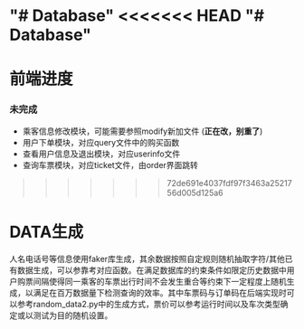 "# Database" 
<<<<<<< HEAD
"# Database" 
=======
# 前端进度
### 未完成
- 乘客信息修改模块，可能需要参照modify新加文件
(**正在改，别重了**) 
- 用户下单模块，对应query文件中的购买函数
- 查看用户信息及退出模块，对应userinfo文件
- 查询车票模块，对应ticket文件，由order界面跳转
>>>>>>> 72de691e4037fdf97f3463a2521756d005d125a6

# DATA生成

人名电话号等信息使用faker库生成，其余数据按照自定规则随机抽取字符/其他已有数据生成，可以参靠考对应函数。在满足数据库的约束条件如限定历史数据中用户购票间隔使得同一乘客的车票出行时间不会发生重合等约束下一定程度上随机生成，以满足在百万数据量下检测查询的效率。其中车票码与订单码在后端实现时可以参考random_data2.py中的生成方式，票价可以参考运行时间以及车次类型确定或以测试为目的随机设置。
